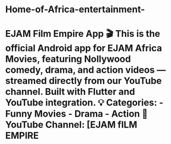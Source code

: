 # Home-of-Africa-entertainment-
# EJAM Film Empire App 🎬  This is the official Android app for **EJAM Africa Movies**, featuring Nollywood comedy, drama, and action videos — streamed directly from our YouTube channel.  Built with Flutter and YouTube integration.  💡 Categories: - Funny Movies - Drama - Action  🔗 YouTube Channel: [EJAM fILM EMPIRE 
